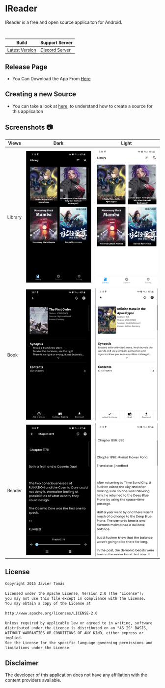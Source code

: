 # IReader

IReader is a free and open source applicaiton for Android.

<br>

| Build | Support Server |
|-------|---------|
| [Latest Version](https://github.com/kazemcodes/IReader/releases/latest) | [Discord Server](https://discord.gg/HBU6zD8c5v) |

## Release Page

- You Can Download the App From [Here](https://github.com/kazemcodes/Infinity/releases)


## Creating a new Source

- You can take a look at [here](https://github.com/kazemcodes/tachiyomi-extensions-1.x/tree/Ireader/sources/en), to understand how to create a source for this applicaiton 


## Screenshots :camera:

| Views    | Dark                                                       | Light                                                        |
| -------- | ---------------------------------------------------------- | ------------------------------------------------------------ |
| Library  | ![library_view_dark](screenshots/library-dark.jpeg)         | ![library_view_light](/screenshots/library-light.jpeg)         |
| Book     | ![book_view_dark](screenshots/detail-dark.jpeg)               | ![book_view_light](screenshots/detail-light.jpeg)               |
| Reader     | ![book_view_dark](screenshots/reader-dark.png)               | ![book_view_light](screenshots/reader-light.png)               |

## License

    Copyright 2015 Javier Tomás

    Licensed under the Apache License, Version 2.0 (the "License");
    you may not use this file except in compliance with the License.
    You may obtain a copy of the License at

    http://www.apache.org/licenses/LICENSE-2.0

    Unless required by applicable law or agreed to in writing, software
    distributed under the License is distributed on an "AS IS" BASIS,
    WITHOUT WARRANTIES OR CONDITIONS OF ANY KIND, either express or implied.
    See the License for the specific language governing permissions and
    limitations under the License.

## Disclaimer

The developer of this application does not have any affiliation with the content providers available.
